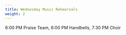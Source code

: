 ```yaml
---
title: Wednesday Music Rehearsals
weight: 2
---
```


6:00 PM Praise Team, 6:00 PM Handbells, 7:30 PM Choir